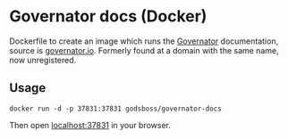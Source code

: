 Governator docs (Docker)
========================

Dockerfile to create an image which runs the [Governator][governator] documentation, source is [governator.io][governator-io]. Formerly found at a domain with the same name, now unregistered.

Usage
-----

    docker run -d -p 37831:37831 godsboss/governator-docs

Then open [localhost:37831](http://localhost:37831) in your browser.

[governator]: https://github.com/rainycape/governator
[governator-io]: https://github.com/rainycape/governator.io
